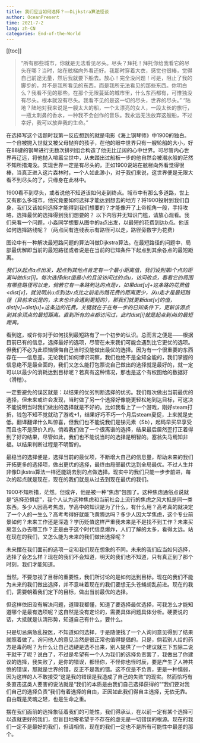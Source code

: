 ```yaml
---
title: 我们应当如何选择？——Dijkstra算法怪谈
author: OceanPresent
time: 2021-7-2
lang: zh-CN
categories: End-of-the-World
---
```

[[toc]]
<blockquote>
“所有那些城市，你就是无法看见尽头。尽头？拜托！拜托你给我看它的尽头在哪？当时，站在舷梯向外看还好。我那时穿着大衣，感觉也很棒，觉得自己前途无量，然后我就要下船去。放心！完全没问题！可是，阻止了我的脚步的，并不是我所看见的东西，而是我所无法看见的那些东西。你明白么？我看不见的那些。在那个无限蔓延的城市里，什么东西都有，可惟独没有尽头。根本就没有尽头。我看不见的是这一切的尽头，世界的尽头。”
“陆地？陆地对我来说是一艘太大的船，一个太漂亮的女人，一段太长的旅行，一瓶太刺鼻的香水，一种我不会创作的音乐。我永远无法放弃这艘船，不过幸好，我可以放弃我的生命。”
</blockquote>

在选择写这个话题时我第一反应想到的就是电影《海上钢琴师》中1900的独白。一个自被抛入世就又被父母抛弃的孩子，在他的眼中世界只有一艘轮船的大小，好在88键的钢琴进行无数次排列组合构造了他无比辽阔的心中世界。可尽管内心世界再辽远，将他抛入喧嚣尘世中，从未踏出过船板一步的他自然会被潮水般的茫然不知所措淹没。实现世界一定是有尽头的，正如1900说站在舷梯向外看觉得很棒，当真正进入这片森林时，一个人如此渺小，对于我们来说，这世界便是无限大看不到尽头的了，只缘身在此林中。

1900看不到尽头，或者说他不知道该如何走到终点。城市中有那么多道路，世上又有那么多城市。他究竟要如何选择才能达到想去的地方？将1900投射到我们自身，我们又该如何选择才能得到我们想要的？才能像开了上帝视角一般，手持攻略，选择最优的选择得到我们想要的？
以下内容并无知识门槛，请放心观看。我们来看一个问题，小淼同学想要从图中的a点出发，以最短的花费到达b点。他该如何选择路线呢？（两点间有连线表示有路径可以走，路径旁数字为花费）

图论中有一种解决最短路问题的算法叫做Dijkstra算法。在最短路径的问题中，局部最优解即当前的最短路径或者说是在当前的已知条件下起点到其余各点的最短距离。

_我们从起点a点出发，起点到其他点肯定有一个最小距离值，我们设到第i个点的距离叫做dist[i]。每次选择dist值最小的且没访问过的点u，访问改点，看看它的周围有哪些路径可以走，倘若它有一条路到达的点是v，如果dist[u]+这条路的花费值<dist[v]，就说明从u点到达v点比之前走的路花费的距离更少，从u走才是最短路径（目前来说是的，未来也许会遇到更短的），那我们就更新dist[v]的值，dist[v]=dist[u]+这条边的花费。关键就在于在每一步的已知条件下，更新该源点到其余顶点的最短距离。直到所有的点都访问过，此时dist[i]就是起点到点i的最短距离。_

看到这，或许你对于如何找到最短路有了一个初步的认识。总而言之便是——根据目前已有的信息，选择最好的选项，尽管在未来我们可能会遇到比它更优的选项。但我们不必为此烦恼懊悔自己当时没能做出最优的选择。因为有一个很重要的东西存在——信息差。无论我们如何博识洞察，我们也绝不是全知全能的，我们掌握的信息绝不是最全面的，我们又怎么能打包票说自己做出的选择就是最好的，就一定可以以最少的消耗达到目标呢？若真有这种情况，那也是这个有权图给的数据好（滑稽）。

一定要避免的误区就是：以结果的优劣判断选择的优劣。我们每次做出当前最优的选择，但未来或许会发现，当时做了另一个选择好像能更轻松地到达目标，可这决不能说明当时我们做出的选择就是不好的。比如我看上了一个游戏，刚好steam打折，钱包不知不觉就动了游戏+1，结果好巧不巧一个月后steam夏促，上来就是史低。翻译翻译什么叫惊喜，但我们也不能说我们是锑元素（Sb），起码早买早享受而且也不是原价入的。倘若我们做了一个很离谱的选择，结果最后居然歪打正着得到了好的结果，尽管如此，我们也不能说当时的选择是明智的。塞翁失马焉知非福。以结果判断过程是不明智的。

最稳当的选择便是，选择当前的最优项，不断增大自己的信息量，帮助未来的我们开拓更多的选择项，做出更优的选择，最终由局部最优达到全局最优。不过人生并非像Dijkstra算法一样还能跳去别的点做选择。现实中的我们只能一步步前进，每次的起点就是现在，现在的我们就是从过去到现在最优的我们。

1900不知所措，茫然。但或许，他是被一种“焦虑”包围了。这种焦虑通俗点说就是“选择恐惧症”，我个人认为这种焦虑和当前社会上流行的焦虑之风大抵是同一类东西。多少人因高考焦虑，学高中的知识是为了什么，有什么用？高考真的就决定了一个人的一生么？高考考得好就能飞黄腾达吗？多少人因大学焦虑，这个专业前景如何？未来工作还是深造？学历贬值这样严重我未来是不是找不到工作？未来买房怎么办去哪工作？正是由于这个时代信息爆炸，人们了解的太多，看得太远。站在现在的我们，又怎么能为未来的我们做出选择呢？

未来摆在我们面前的选项一定和我们现在想象的不同。未来的我们应当如何选择，选择了会怎么样？现在的我们不会知道，明天的我们也不知道，只有真正到了那个时刻，我们才能知道。

当然，不要忽视了目标的重要性，我们所讨论的是如何达到目标。现在的我们不能为未来的我们做出选择，并不意味着现在的我们要想无头苍蝇胡乱前进。现在的我们，需要朝着我们定下的目标，做出当前最优的选择。

但这样依旧没有解决问题，道理我都懂，知道了要选择最优选择，可我怎么才能知道哪个是最有选项呢？这自然是没有定论的，需要具体问题具体分析。硬要说的话，大抵就是认清形势，知道自己有什么，要什么。

只是切忌病急乱投医，不知道如何选择，于是随便找了一个人询问意见得到了结果就照着做了。询问他人的意见当然是很正常也值得提倡的。只是，倘若别人给的药方是毒药呢？为什么让自己选硬是选不出来，别人提供了一个建议就三下五除二说干就干了呢？说白了，不过是希望有一个人为我们的选择负责罢了，我做出了你建议的选择，我失败了，是你的错误，都怪你，不怪你也怪时辰，要是产生了人神共愤的错误，那就是世界的错，反正不是我的错。这不仅是不负责，更是一种懦弱，因为这样的人不敢接受“这是我的错误是我造成了自己的失败”的现实。然而恰巧有条直击这类人要害的说法就是“我们的本质是由我们自己选择获得的”“我们要对我们自己的选择负责”我们有着选择的自由，正因如此我们得自主选择，无依无靠。自由既是灵魂之轻，也是生命之重。

摆在我们面前的选择象征着我们的可能性，我们得承认，在以前一定有某个选择可以造就更好的我们，但盲目地寄希望于不存在的虚无是一切错误的根源。现在的我们一定不是最好的我们，但请相信，现在的我们一定也不是所有可能性中最差的那个。

